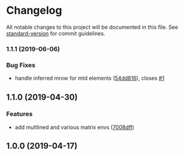 # Changelog

All notable changes to this project will be documented in this file. See [standard-version](https://github.com/conventional-changelog/standard-version) for commit guidelines.

### 1.1.1 (2019-06-06)


### Bug Fixes

* handle inferred mrow for mtd elements ([54dd816](https://github.com/AmerMathSoc/mathjax-mathtools/commit/54dd816)), closes [#1](https://github.com/AmerMathSoc/mathjax-mathtools/issues/1)



## 1.1.0 (2019-04-30)


### Features

* add multlined and various matrix envs ([7008dff](https://github.com/AmerMathSoc/mathjax-mathtools/commit/7008dff))



## 1.0.0 (2019-04-17)
